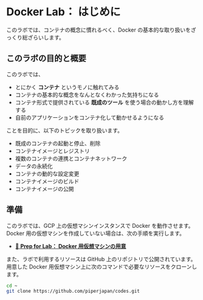 # Docker Lab： はじめに

このラボでは、コンテナの概念に慣れるべく、Docker の基本的な取り扱いをざっくり総ざらいします。

## このラボの目的と概要

このラボでは、

- とにかく **コンテナ** というモノに触れてみる
- コンテナの基本的な概念をなんとなくわかった気持ちになる
- コンテナ形式で提供されている **既成のツール** を使う場合の動かし方を理解する
- 自前のアプリケーションをコンテナ化して動かせるようになる

ことを目的に、以下のトピックを取り扱います。

- 既成のコンテナの起動と停止、削除
- コンテナイメージとレジストリ
- 複数のコンテナの連携とコンテナネットワーク
- データの永続化
- コンテナの動的な設定変更
- コンテナイメージのビルド
- コンテナイメージの公開

## 準備

このラボでは、GCP 上の仮想マシンインスタンスで Docker を動作させます。Docker 用の仮想マシンを作成していない場合は、次の手順を実行します。

- [📖 **Prep for Lab： Docker 用仮想マシンの用意**](prep-docker-vm.md)

また、ラボで利用するリソースは GitHub 上のリポジトリで公開されています。用意した Docker 用仮想マシン上に次のコマンドで必要なリソースをクローンします。

```bash
cd ~
git clone https://github.com/piperjapan/codes.git
```
